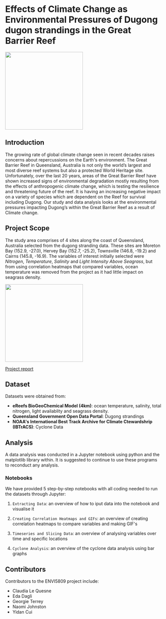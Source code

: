# Effects of Climate Change as Environmental Pressures of Dugong dugon strandings in the Great Barrier Reef

<img src="https://user-images.githubusercontent.com/7201912/197075152-068d0d01-706d-4753-9448-f86a643fa031.png" width="250">

## Introduction
The growing rate of global climate change seen in recent decades raises concerns about repercussions on the Earth's environment. The Great Barrier Reef in Queensland, Australia is not only the world’s largest and most diverse reef systems but also a protected World Heritage site. Unfortunately, over the last 20 years, areas of the Great Barrier Reef have shown increased signs of environmental degradation mostly resulting from the effects of anthropogenic climate change, which is testing the resilience and threatening future of the reef. It is having an increasing negative impact on a variety of species which are dependent on the Reef for survival including Dugong. Our study and data analysis looks at the environmental pressures impacting Dugong’s within the Great Barrier Reef as a result of Climate change.


## Project Scope
The study area comprises of 4 sites along the coast of Queensland, Australia selected from the dugong stranding data. These sites are Moreton Bay (152.9, -27.0), Hervey Bay (152.7, -25.2), Townsville (146.8, -19.2) and Cairns (145.8, -16.9).
The variables of interest initially selected were _Nitrogen_, _Temperature_, _Salinity_ and _Light Intensity Above Seagrass_, but from using correlation heatmaps that compared variables, ocean temperature was removed from the project as it had little impact on seagrass density.

<img src="https://user-images.githubusercontent.com/115133295/197077697-f602f7fc-7f07-48b4-83a0-36b1ef7fa720.png" width="250">


[Project report](https://docs.google.com/document/d/1OzrLt2eJxMpW0C1MZP3s-UoSD7J28XWGu1OpyyPE0wA/)


## Dataset
Datasets were obtained from:
+ **eReefs BioGeoChemical Model (4km)**: ocean temperature, salinity, total nitrogen, light availablity and seagrass density.
+ **Queensland Government Open Data Portal**: Dugong strandings
+ **NOAA's International Best Track Archive for Climate Ctewardshrip (IBTrACS)**: Cyclone Data


## Analysis
A data analysis was conducted in a Jupyter notebook using python and the matplotlib library within.
It is suggested to continue to use these programs to reconduct any analysis.

### Notebooks
We have provided 5 step-by-step notebooks with all coding needed to run the datasets through Jupyter:
1. `Extracting Data`: an overview of how to iput data into the notebook and visualise it

2. `Creating Correlation Heatmaps and GIFs`: an overview of creating correlation heatmaps to compare variables and making GIF's

3. `Timeseries and Slicing Data`: an overview of analysing variables over time and specific locations

4. `Cyclone Analysis`: an overview of the cyclone data analysis using bar graphs


## Contributors
Contributors to the ENVI5809 project include:

+ Claudia Le Quesne
+ Eda Dagli
+ Georgie Terrey
+ Naomi Johnston
+ Yidan Cui

